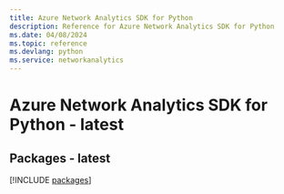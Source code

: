 ```yaml
---
title: Azure Network Analytics SDK for Python
description: Reference for Azure Network Analytics SDK for Python
ms.date: 04/08/2024
ms.topic: reference
ms.devlang: python
ms.service: networkanalytics
---
```

# Azure Network Analytics SDK for Python - latest
## Packages - latest
[!INCLUDE [packages](network-analytics-index.md)]